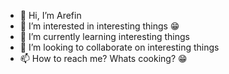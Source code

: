 - 👋 Hi, I’m Arefin
- 👀 I’m interested in interesting things 😁
- 🌱 I’m currently learning interesting things
- 💞️ I’m looking to collaborate on interesting things
- 📫 How to reach me? Whats cooking? 😁

<!---
Arefins/Arefins is a ✨ special ✨ repository because its `README.md` (this file) appears on your GitHub profile.
You can click the Preview link to take a look at your changes.
--->
